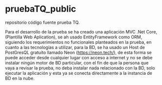 # pruebaTQ_public

repositorio código fuente prueba TQ. 

Para el desarrollo de la prueba se ha creado una aplicación MVC .Net Core, (Plantilla Web Aplication), se ah usado EntityFramework como ORM,
siguiendo los requerimientos no funcionales planteados en la prueba, en cuanto a las tecnologías a utilizar, para la BD, se ha usado un Host de PostGresQL gratuito
llamado Neon (https://neon.tech/), de esta forma se puede acceder desde cualquier lugar con acceso a internet y no se debe instalar ningún motor de BD particular,
con el fin de que la persona que vaya a revisar la prueba, no deba instalar nada relacionado con la BD, solo ejecutar la aplicación y esta ya se conecta
directamente a la instancia de BD en la nube.